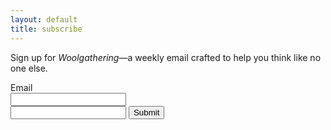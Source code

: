 ```yaml
---
layout: default
title: subscribe
---
```

Sign up for *Woolgathering*&mdash;a weekly email crafted to help you think like no one else.

<form action="http://email.mikesturm.net/subscribe" method="POST" accept-charset="utf-8">
	<label for="email">Email</label><br/>
	<input type="email" name="email" id="email"/>
<br/>
	<input type="text" name="hp" id="hp"/>
	</div>
	<input type="hidden" name="list" value="na833GQBpepzsQD1Wl3Gow"/>
	<input type="hidden" name="subform" value="yes"/>
	<input type="submit" name="submit" id="submit"/>
</form>
